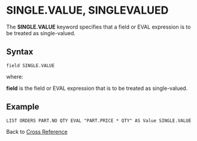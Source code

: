 # SINGLE.VALUE, SINGLEVALUED  

<PageHeader />

The **SINGLE.VALUE** keyword specifies that a field or EVAL expression is to be treated as single-valued.

## Syntax

```
field SINGLE.VALUE
```

where:

**field** is the field or EVAL expression that is to be treated as single-valued.

## Example

```
LIST ORDERS PART.NO QTY EVAL "PART.PRICE * QTY" AS Value SINGLE.VALUE
```

Back to [Cross Reference](./../README.md)

<PageFooter />
